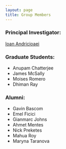 ```yaml
---
layout: page
title: Group Members 
---
```

### Principal Investigator:
[Ioan Andricioaei](https://www.chem.uci.edu/people/ioan-andricioaei)

### Graduate Students: 

* Anupam Chatterjee
* James McSally 
* Moises Romero 
* Dhiman Ray

### Alumni:
* Gavin Bascom
* Emel Ficici
* Gianmarc Johns
* Ahmet Mentes
* Nick Preketes 
* Mahua Roy
* Maryna Taranova
